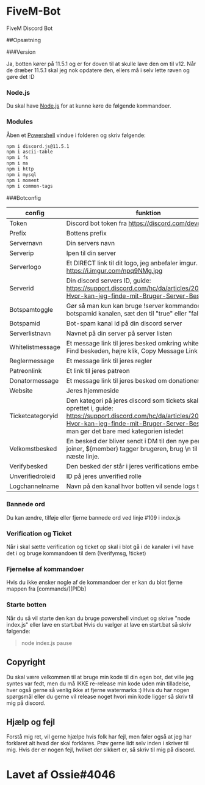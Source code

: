 # FiveM-Bot
FiveM Discord Bot

##Opsætning

###Version

Ja, botten kører på 11.5.1 og er for doven til at skulle lave den om til v12. Når de dræber 11.5.1 skal jeg nok opdatere den, ellers må i selv lette røven og gøre det :D

### Node.js
Du skal have [Node.js](https://nodejs.org/) for at kunne køre de følgende kommandoer.

### Modules

Åben et [Powershell](https://www.partitionwizard.com/clone-disk/windows-open-powershell-in-a-folder.html) vindue i folderen og skriv følgende:

```sh
npm i discord.js@11.5.1
npm i ascii-table
npm i fs
npm i ms
npm i http
npm i mysql
npm i moment
npm i common-tags
```

###Botconfig

| config | funktion |
| ------ | ------ |
| Token | Discord bot token fra https://discord.com/developers |
| Prefix | Bottens prefix |
| Servernavn | Din servers navn |
| Serverip | Ipen til din server |
| Serverlogo | Et DIRECT link til dit logo, jeg anbefaler imgur. Eksempel: https://i.imgur.com/npq9NMg.jpg |
| Serverid | Din discord servers ID, guide: https://support.discord.com/hc/da/articles/206346498-Hvor-kan-jeg-finde-mit-Bruger-Server-Besked-ID- |
| Botspamtoggle | Gør så man kun kan bruge !server kommandoen i botspamid kanalen, sæt den til "true" eller "false" |
| Botspamid | Bot-spam kanal id på din discord server |
| Serverlistnavn | Navnet på din server på server listen |
| Whitelistmessage | Et message link til jeres besked omkring whitelist, guide: Find beskeden, højre klik, Copy Message Link |
| Reglermessage | Et message link til jeres regler |
| Patreonlink | Et link til jeres patreon |
| Donatormessage | Et message link til jeres besked om donationer |
| Website | Jeres hjemmeside |
| Ticketcategoryid | Den kategori på jeres discord som tickets skal blive oprettet i, guide: https://support.discord.com/hc/da/articles/206346498-Hvor-kan-jeg-finde-mit-Bruger-Server-Besked-ID-, man gør det bare med kategorien istedet |
| Velkomstbesked | En besked der bliver sendt i DM til den nye person der joiner, ${member} tagger brugeren, brug \n til at gå til næste linje. |
| Verifybesked | Den besked der står i jeres verifications embed |
| Unverifiedroleid | ID på jeres unverified rolle |
| Logchannelname | Navn på den kanal hvor botten vil sende logs til |

### Bannede ord

Du kan ændre, tilføje eller fjerne bannede ord ved linje #109 i index.js

### Verification og Ticket

Når i skal sætte verification og ticket op skal i blot gå i de kanaler i vil have det i og bruge kommandoen til dem (!verifymsg, !ticket)

### Fjernelse af kommandoer

Hvis du ikke ønsker nogle af de kommandoer der er kan du blot fjerne mappen fra [commands/][PlDb]

### Starte botten

Når du så vil starte den kan du bruge powershell vinduet og skrive "node index.js" eller lave en start.bat
Hvis du vælger at lave en start.bat så skriv følgende:
> node index.js
> pause

## Copyright

Du skal være velkommen til at bruge min kode til din egen bot, det ville jeg syntes var fedt, men du må IKKE re-release min kode uden min tilladelse, hver også gerne så venlig ikke at fjerne watermarks :) Hvis du har nogen spørgsmål eller du gerne vil release noget hvori min kode ligger så skriv til mig på discord.

## Hjælp og fejl

Forstå mig ret, vil gerne hjælpe hvis folk har fejl, men føler også at jeg har forklaret alt hvad der skal forklares. Prøv gerne lidt selv inden i skriver til mig. 
Hvis der er nogen fejl, hvilket der sikkert er, så skriv til mig på discord.

# Lavet af Ossie#4046
